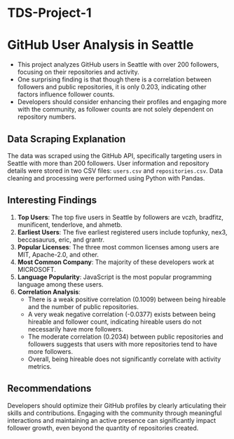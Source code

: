 # TDS-Project-1

# GitHub User Analysis in Seattle

- This project analyzes GitHub users in Seattle with over 200 followers, focusing on their repositories and activity.
- One surprising finding is that though there is a correlation between followers and public repositories, it is only 0.203, indicating other factors influence follower counts.
- Developers should consider enhancing their profiles and engaging more with the community, as follower counts are not solely dependent on repository numbers.

## Data Scraping Explanation
The data was scraped using the GitHub API, specifically targeting users in Seattle with more than 200 followers. User information and repository details were stored in two CSV files: `users.csv` and `repositories.csv`. Data cleaning and processing were performed using Python with Pandas.

## Interesting Findings
1. **Top Users**: The top five users in Seattle by followers are vczh, bradfitz, munificent, tenderlove, and ahmetb.
2. **Earliest Users**: The five earliest registered users include topfunky, nex3, beccasaurus, eric, and grantr.
3. **Popular Licenses**: The three most common licenses among users are MIT, Apache-2.0, and other.
4. **Most Common Company**: The majority of these developers work at MICROSOFT.
5. **Language Popularity**: JavaScript is the most popular programming language among these users.
6. **Correlation Analysis**: 
   - There is a weak positive correlation (0.1009) between being hireable and the number of public repositories.
   - A very weak negative correlation (-0.0377) exists between being hireable and follower count, indicating hireable users do not necessarily have more followers.
   - The moderate correlation (0.2034) between public repositories and followers suggests that users with more repositories tend to have more followers.
   - Overall, being hireable does not significantly correlate with activity metrics.

## Recommendations
Developers should optimize their GitHub profiles by clearly articulating their skills and contributions. Engaging with the community through meaningful interactions and maintaining an active presence can significantly impact follower growth, even beyond the quantity of repositories created.
